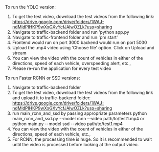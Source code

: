 To run the YOLO version:
1. To get the test video, download the test videos from the following link: https://drive.google.com/drive/folders/1WAJ-ndMIdPIHKP9wXxGXvYcfJAlwOZLk?usp=sharing
2. Navigate to traffic-backend folder and run 'python app.py
3. Navigate to traffic-frontend folder and run 'pm start'
4. Frontend would run on port 3000 backend would run on port 5000
5. Upload the .mp4 video using 'Choose file' option. Click on Upload and stream
6. You can view the video with the count of vehicles in either of the directions, speed of each vehicle, overspeeding alert, etc.,
7. Please re-run the application for every test video


To run Faster RCNN or SSD versions:
1. Navigate to traffic-backend folder
2. To get the test video, download the test videos from the following link and upload it to traffic-backend folder: https://drive.google.com/drive/folders/1WAJ-ndMIdPIHKP9wXxGXvYcfJAlwOZLk?usp=sharing
3. run main_rcnn_and_ssd by passing appropriate parameters
python main_rcnn_and_ssd.py --model rcnn --video path/to/test1.mp4
or
python main.py --model ssd --video path/to/test1.mp4
4. You can view the video with the count of vehicles in either of the directions, speed of each vehicle, etc.,
5. For RCNN, the processing time is huge. So it is recommended to wait until the video is processed before looking at the output video.